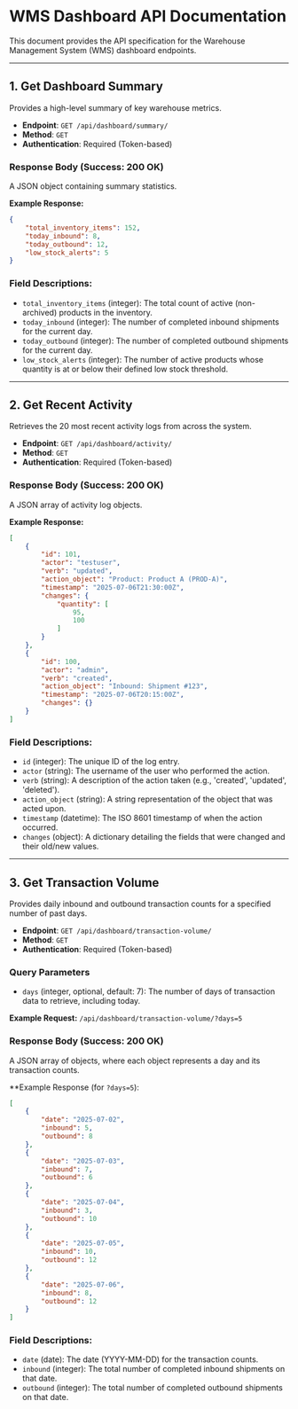 # WMS Dashboard API Documentation

This document provides the API specification for the Warehouse Management System (WMS) dashboard endpoints.

---

## 1. Get Dashboard Summary

Provides a high-level summary of key warehouse metrics.

- **Endpoint**: `GET /api/dashboard/summary/`
- **Method**: `GET`
- **Authentication**: Required (Token-based)

### Response Body (Success: 200 OK)

A JSON object containing summary statistics.

**Example Response:**
```json
{
    "total_inventory_items": 152,
    "today_inbound": 8,
    "today_outbound": 12,
    "low_stock_alerts": 5
}
```

### Field Descriptions:
- `total_inventory_items` (integer): The total count of active (non-archived) products in the inventory.
- `today_inbound` (integer): The number of completed inbound shipments for the current day.
- `today_outbound` (integer): The number of completed outbound shipments for the current day.
- `low_stock_alerts` (integer): The number of active products whose quantity is at or below their defined low stock threshold.

---

## 2. Get Recent Activity

Retrieves the 20 most recent activity logs from across the system.

- **Endpoint**: `GET /api/dashboard/activity/`
- **Method**: `GET`
- **Authentication**: Required (Token-based)

### Response Body (Success: 200 OK)

A JSON array of activity log objects.

**Example Response:**
```json
[
    {
        "id": 101,
        "actor": "testuser",
        "verb": "updated",
        "action_object": "Product: Product A (PROD-A)",
        "timestamp": "2025-07-06T21:30:00Z",
        "changes": {
            "quantity": [
                95,
                100
            ]
        }
    },
    {
        "id": 100,
        "actor": "admin",
        "verb": "created",
        "action_object": "Inbound: Shipment #123",
        "timestamp": "2025-07-06T20:15:00Z",
        "changes": {}
    }
]
```

### Field Descriptions:
- `id` (integer): The unique ID of the log entry.
- `actor` (string): The username of the user who performed the action.
- `verb` (string): A description of the action taken (e.g., 'created', 'updated', 'deleted').
- `action_object` (string): A string representation of the object that was acted upon.
- `timestamp` (datetime): The ISO 8601 timestamp of when the action occurred.
- `changes` (object): A dictionary detailing the fields that were changed and their old/new values.

---

## 3. Get Transaction Volume

Provides daily inbound and outbound transaction counts for a specified number of past days.

- **Endpoint**: `GET /api/dashboard/transaction-volume/`
- **Method**: `GET`
- **Authentication**: Required (Token-based)

### Query Parameters
- `days` (integer, optional, default: 7): The number of days of transaction data to retrieve, including today.

**Example Request:**
`/api/dashboard/transaction-volume/?days=5`

### Response Body (Success: 200 OK)

A JSON array of objects, where each object represents a day and its transaction counts.

**Example Response (for `?days=5`):
```json
[
    {
        "date": "2025-07-02",
        "inbound": 5,
        "outbound": 8
    },
    {
        "date": "2025-07-03",
        "inbound": 7,
        "outbound": 6
    },
    {
        "date": "2025-07-04",
        "inbound": 3,
        "outbound": 10
    },
    {
        "date": "2025-07-05",
        "inbound": 10,
        "outbound": 12
    },
    {
        "date": "2025-07-06",
        "inbound": 8,
        "outbound": 12
    }
]
```

### Field Descriptions:
- `date` (date): The date (YYYY-MM-DD) for the transaction counts.
- `inbound` (integer): The total number of completed inbound shipments on that date.
- `outbound` (integer): The total number of completed outbound shipments on that date.
